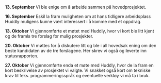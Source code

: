 **13. September**
Vi ble enige om å arbeide sammen på hovedprosjektet.

**16. September**
Eskil la fram muligheten om at hans tidligere arbeidsplass Huddly muligens kunne vært interessert i å komme med et oppdrag.

**13. Oktober**
Vi gjennomførte et møtet med Huddly, hvor vi kort ble litt kjent og de framla tre forslag for mulig prosjekter.

**20. Oktober**
Vi møttes for å diskutere litt og ble i all hovedsak ening om den beste kandidaten av de tre forslagene. Her skrev vi også og leverte inn statusrapporten.

**27. Oktober**
Vi gjennomførte enda et møte med Huddly, hvor de la fram en kort beskrivelse av prosjektet vi valgte. Vi snakket også kort om tekniske krav til feks. programmeringsspråk og eventuelle verktøy vi må ta i bruk.
